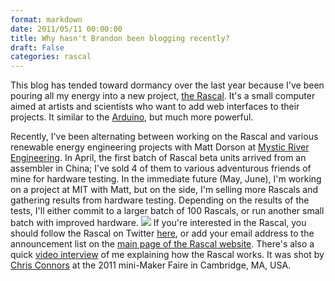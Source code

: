 ```yaml
---
format: markdown
date: 2011/05/11 00:00:00
title: Why hasn't Brandon been blogging recently?
draft: False
categories: rascal
---
```

This blog has tended toward dormancy over the last year because I've been pouring all my energy into a new project, [the Rascal][1]. It's a small computer aimed at artists and scientists who want to add web interfaces to their projects. It similar to the [Arduino][2], but much more powerful.

Recently, I've been alternating between working on the Rascal and various renewable energy engineering projects with Matt Dorson at [Mystic River Engineering][3]. In April, the first batch of Rascal beta units arrived from an assembler in China; I've sold 4 of them to various adventurous friends of mine for hardware testing. In the immediate future (May, June), I'm working on a project at MIT with Matt, but on the side, I'm selling more Rascals and gathering results from hardware testing. Depending on the results of the tests, I'll either commit to a larger batch of 100 Rascals, or run another small batch with improved hardware.
<img src="http://pingswept.org/img/rascal-with-boot-labels.jpg">
If you're interested in the Rascal, you should follow the Rascal on Twitter [here][4], or add your email address to the announcement list on the [main page of the Rascal website][5]. There's also a quick [video interview][6] of me explaining how the Rascal works. It was shot by [Chris Connors][7] at the 2011 mini-Maker Faire in Cambridge, MA, USA.

[1]: http://rascalmicro.com
[2]: http://arduino.cc
[3]: http://mysticriverengineering.com
[4]: https://twitter.com/#!/rascalmicro
[5]: http://rascalmicro.com
[6]: http://www.youtube.com/watch?v=T2fZ2EhaNLg
[7]: http://chrisconnors.com/